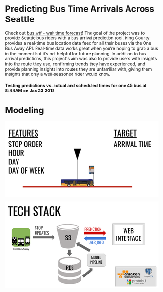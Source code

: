 # Predicting Bus Time Arrivals Across Seattle
Check out [bus.wtf - wait time forecast](http://bus.wtf)! The goal of the project was to provide Seattle bus riders with a bus arrival prediction tool. King County provides a real-time bus location data feed for all their buses via the One Bus Away API. Real-time data works great when you’re hoping to grab a bus in the moment but it’s not helpful for future planning. In addition to bus arrival predictions, this project's aim was also to provide users with insights into the route they use, confirming trends they have experienced, and provide planning insights into routes they are unfamiliar with, giving them insights that only a well-seasoned rider would know.


<h4>Testing predictions vs. actual and scheduled times for one 45 bus at 8:44AM on Jan 23 2018</h4>

# Modeling 
![modeling_diagram](/images/modeling_diagram.png)


![tech_stack](/images/tech_stack.png)
